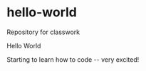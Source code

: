 # hello-world
Repository for classwork

Hello World

Starting to learn how to code -- very excited!
